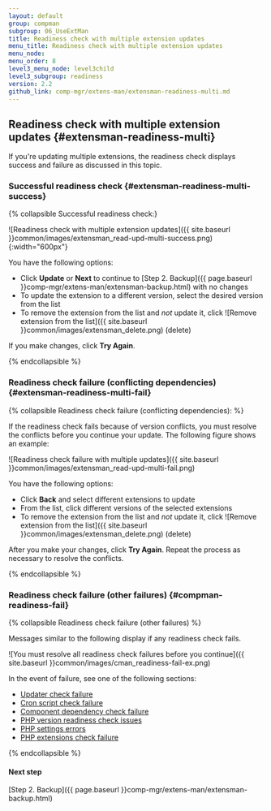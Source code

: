 ```yaml
---
layout: default 
group: compman
subgroup: 06_UseExtMan
title: Readiness check with multiple extension updates
menu_title: Readiness check with multiple extension updates
menu_node: 
menu_order: 8
level3_menu_node: level3child
level3_subgroup: readiness
version: 2.2
github_link: comp-mgr/extens-man/extensman-readiness-multi.md
---
```


## Readiness check with multiple extension updates {#extensman-readiness-multi}
If you're updating multiple extensions, the readiness check displays success and failure as discussed in this topic.

### Successful readiness check {#extensman-readiness-multi-success}

{% collapsible Successful readiness check:}

![Readiness check with multiple extension updates]({{ site.baseurl }}common/images/extensman_read-upd-multi-success.png){:width="600px"}

You have the following options:

*	Click **Update** or **Next** to continue to [Step 2. Backup]({{ page.baseurl }}comp-mgr/extens-man/extensman-backup.html) with no changes
*	To update the extension to a different version, select the desired version from the list 
*	To remove the extension from the list and *not* update it, click ![Remove extension from the list]({{ site.baseurl }}common/images/extensman_delete.png) (delete)

If you make changes, click **Try Again**.

{% endcollapsible %}

### Readiness check failure (conflicting dependencies) {#extensman-readiness-multi-fail}

{% collapsible Readiness check failure (conflicting dependencies): %}

If the readiness check fails because of version conflicts, you must resolve the conflicts before you continue your update. The following figure shows an example:

![Readiness check failure with multiple updates]({{ site.baseurl }}common/images/extensman_read-upd-multi-fail.png)

You have the following options:

*	Click **Back** and select different extensions to update
*	From the list, click different versions of the selected extensions
*	To remove the extension from the list and *not* update it, click ![Remove extension from the list]({{ site.baseurl }}common/images/extensman_delete.png) (delete)

After you make your changes, click **Try Again**. Repeat the process as necessary to resolve the conflicts.

{% endcollapsible %}

### Readiness check failure (other failures) {#compman-readiness-fail}

{% collapsible Readiness check failure (other failures) %}

Messages similar to the following display if any readiness check fails. 

![You must resolve all readiness check failures before you continue]({{ site.baseurl }}common/images/cman_readiness-fail-ex.png)

In the event of failure, see one of the following sections:

*	<a href="{{page.baseurl}}comp-mgr/trouble/cman/updater.html">Updater check failure</a>
*	<a href="{{page.baseurl}}comp-mgr/trouble/cman/cron.html">Cron script check failure</a>
*	<a href="{{page.baseurl}}comp-mgr/trouble/cman/component-depend.html">Component dependency check failure</a>
*	<a href="{{page.baseurl}}comp-mgr/trouble/cman/php-version.html">PHP version readiness check issues</a>
*	<a href="{{page.baseurl}}install-gde/trouble/php/tshoot_php-set.html">PHP settings errors</a>
*	<a href="{{page.baseurl}}install-gde/system-requirements.html">PHP extensions check failure</a>

{% endcollapsible %}

#### Next step
[Step 2. Backup]({{ page.baseurl }}comp-mgr/extens-man/extensman-backup.html)